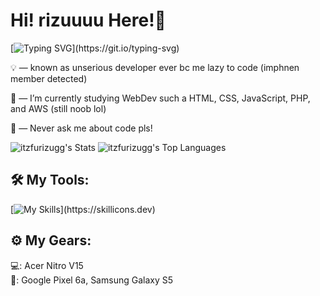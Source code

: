 <h1>Hi! <strong>rizuuuu</strong> Here!👋</h1>

[![Typing SVG](https://readme-typing-svg.demolab.com?font=Fira+Code&size=26&pause=1000&color=FFFFFF&width=435&lines=a+unserious+developer!;a+frontend+developer!;a+lazy+backend+developer!;a+graphic+designer+too!)](https://git.io/typing-svg)

💡 — known as unserious developer ever bc me lazy to code (imphnen member detected)

🔭 — I’m currently studying WebDev such a HTML, CSS, JavaScript, PHP, and AWS (still noob lol)

💬 — Never ask me about code pls!




![itzfurizugg's Stats](https://github-readme-stats.vercel.app/api?username=itzfurizugg&theme=tokyonight&show_icons=true&hide_border=true&count_private=true)
![itzfurizugg's Top Languages](https://github-readme-stats.vercel.app/api/top-langs/?username=itzfurizugg&theme=tokyonight&show_icons=true&hide_border=true&layout=compact)

<h2>🛠️ My Tools:</h2>

[![My Skills](https://skillicons.dev/icons?i=html,css,js,php,cs,androidstudio,java,aws,vscode,windows,arch,linux,figma,notion,)](https://skillicons.dev)

<h2>⚙️ My Gears:</h2>

💻: Acer Nitro V15 <br>
📱: Google Pixel 6a, Samsung Galaxy S5
